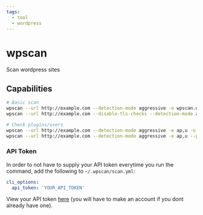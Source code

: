```yaml
---
tags:
  - tool
  - wordpress
---
```

# wpscan

Scan wordpress sites

## Capabilities

```bash
# Basic scan
wpscan --url http://example.com --detection-mode aggressive -o wpscan.out
wpscan --url http://example.com --disable-tls-checks --detection-mode aggressive -o wpscan.out

# Check plugins/users
wpscan --url http://example.com --detection-mode aggressive -e ap,u -o wpscan.out
wpscan --url http://example.com --detection-mode aggressive -e ap,u --plugins-detection aggressive -o wpscan_long.out # Can take up to an hour
```

### API Token

In order to not have to supply your API token everytime you run the command, add the following to `~/.wpscan/scan.yml`:

```yml
cli_options:
  api_token: 'YOUR_API_TOKEN'
```

View your API token [here](https://wpscan.com/profile/) (you will have to make an account if you dont already have one).
